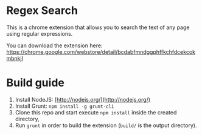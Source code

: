 Regex Search
============

This is a chrome extension that allows you to search the text of any page using regular expressions.

You can download the extension here: https://chrome.google.com/webstore/detail/bcdabfmndggphffkchfdcekcokmbnkjl

Build guide
===========
1. Install NodeJS: [http://nodejs.org/](http://nodejs.org/)
2. Install Grunt:
```npm install -g grunt-cli```
3. Clone this repo and start execute ```npm install``` inside the created directory, 
4. Run ```grunt``` in order to build the extension (```build/``` is the output directory).